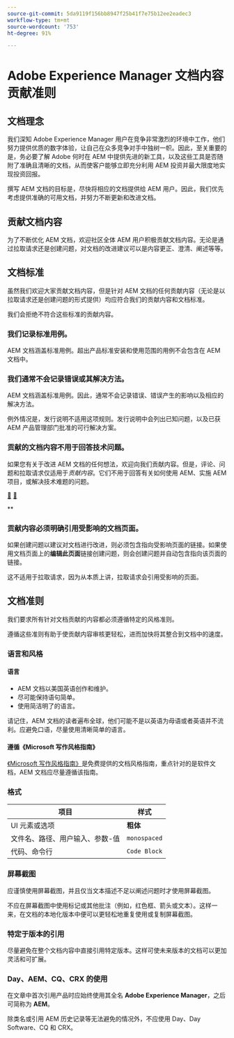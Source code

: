 ```yaml
---
source-git-commit: 5da9119f156bb8947f25b41f7e75b12ee2eadec3
workflow-type: tm+mt
source-wordcount: '753'
ht-degree: 91%

---
```

# Adobe Experience Manager 文档内容贡献准则

## 文档理念

我们深知 Adobe Experience Manager 用户在竞争非常激烈的环境中工作，他们努力提供优质的数字体验，让自己在众多竞争对手中独树一帜。因此，至关重要的是，务必要了解 Adobe 何时在 AEM 中提供先进的新工具，以及这些工具是否随附了准确且清晰的文档，从而使客户能够立即充分利用 AEM 投资并最大限度地实现投资回报。

撰写 AEM 文档的目标是，尽快将相应的文档提供给 AEM 用户。因此，我们优先考虑提供准确的可用文档，并努力不断更新和改进文档。

## 贡献文档内容

为了不断优化 AEM 文档，欢迎社区全体 AEM 用户积极贡献文档内容。无论是通过拉取请求还是创建问题，对文档的改进建议可以是内容更正、澄清、阐述等等。

## 文档标准

虽然我们欢迎大家贡献文档内容，但是针对 AEM 文档的任何贡献内容（无论是以拉取请求还是创建问题的形式提供）均应符合我们的贡献内容和文档标准。

我们会拒绝不符合这些标准的贡献内容。

### 我们记录标准用例。

AEM 文档涵盖标准用例。超出产品标准安装和使用范围的用例不会包含在 AEM 文档中。

### 我们通常不会记录错误或其解决方法。

AEM 文档涵盖标准用例。因此，通常不会记录错误、错误产生的影响以及相应的解决方法。

例外情况是，发行说明不适用这项规则。发行说明中会列出已知问题，以及已获 AEM 产品管理部门批准的可行解决方案。

### 贡献的文档内容不用于回答技术问题。

如果您有关于改进 AEM 文档的任何想法，欢迎向我们贡献内容。但是，评论、问题和拉取请求仅适用于&#x200B;*贡献内容*。它们不用于回答有关如何使用 AEM、实施 AEM 项目，或解决技术难题的问题。

[&#128279;](https://experienceleague.adobe.com/?support-solution=Experience+Manager#home) [&#128279;](https://experienceleaguecommunities.adobe.com/t5/adobe-experience-manager/ct-p/adobe-experience-manager-community)

**&#x200B;**&#x200B;**

### 贡献内容必须明确引用受影响的文档页面。

如果创建问题以建议对文档进行改进，则必须包含指向受影响页面的链接。如果使用文档页面上的&#x200B;**编辑此页面**&#x200B;链接创建问题，则会创建问题并自动包含指向该页面的链接。

这不适用于拉取请求，因为从本质上讲，拉取请求会引用受影响的页面。

## 文档准则

我们要求所有针对文档贡献的内容都必须遵循特定的风格准则。

遵循这些准则有助于使贡献内容审核更轻松，进而加快将其整合到文档中的速度。

### 语言和风格

#### 语言

* AEM 文档以美国英语创作和维护。
* 尽可能保持语句简单。
* 使用简洁明了的语言。

请记住，AEM 文档的读者遍布全球，他们可能不是以英语为母语或者英语并不流利。应避免口语，尽量使用清晰简单的语言。

#### 遵循《Microsoft 写作风格指南》

[《Microsoft 写作风格指南》](https://docs.microsoft.com/zh-cn/style-guide/welcome/)是免费提供的文档风格指南，重点针对的是软件文档，AEM 文档应尽量遵循该指南。

### 格式

| 项目 | 样式 |
|---|---|
| UI 元素或选项 | **粗体** |
| 文件名、路径、用户输入、参数-值 | `monospaced` |
| 代码、命令行 | ```Code Block``` |

### 屏幕截图

应谨慎使用屏幕截图，并且仅当文本描述不足以阐述问题时才使用屏幕截图。

不应在屏幕截图中使用标记或其他批注（例如，红色框、箭头或文本）。这样一来，在文档的本地化版本中便可以更轻松地重复使用或复制屏幕截图。

### 特定于版本的引用

尽量避免在整个文档内容中直接引用特定版本。这样可使未来版本的文档可以更加灵活和可扩展。

### Day、AEM、CQ、CRX 的使用

在文章中首次引用产品时应始终使用其全名 **Adobe Experience Manager**，之后可简称为 **AEM**。

除类名或引用 AEM 历史记录等无法避免的情况外，不应使用 Day、Day Software、CQ 和 CRX。
